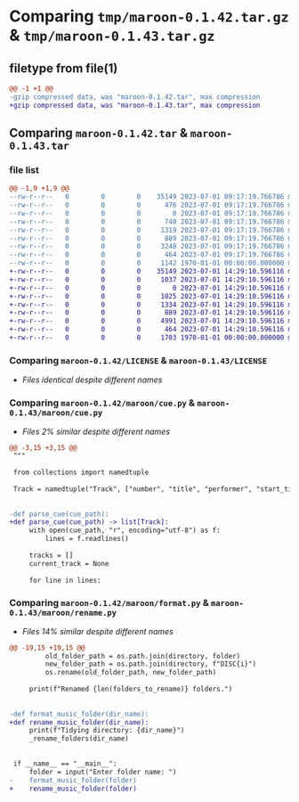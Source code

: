 # Comparing `tmp/maroon-0.1.42.tar.gz` & `tmp/maroon-0.1.43.tar.gz`

## filetype from file(1)

```diff
@@ -1 +1 @@
-gzip compressed data, was "maroon-0.1.42.tar", max compression
+gzip compressed data, was "maroon-0.1.43.tar", max compression
```

## Comparing `maroon-0.1.42.tar` & `maroon-0.1.43.tar`

### file list

```diff
@@ -1,9 +1,9 @@
--rw-r--r--   0        0        0    35149 2023-07-01 09:17:19.766786 maroon-0.1.42/LICENSE
--rw-r--r--   0        0        0      476 2023-07-01 09:17:19.766786 maroon-0.1.42/README.md
--rw-r--r--   0        0        0        0 2023-07-01 09:17:19.766786 maroon-0.1.42/maroon/__init__.py
--rw-r--r--   0        0        0      740 2023-07-01 09:17:19.766786 maroon-0.1.42/maroon/cli.py
--rw-r--r--   0        0        0     1319 2023-07-01 09:17:19.766786 maroon-0.1.42/maroon/cue.py
--rw-r--r--   0        0        0      889 2023-07-01 09:17:19.766786 maroon-0.1.42/maroon/format.py
--rw-r--r--   0        0        0     3248 2023-07-01 09:17:19.766786 maroon-0.1.42/maroon/transform.py
--rw-r--r--   0        0        0      464 2023-07-01 09:17:19.766786 maroon-0.1.42/pyproject.toml
--rw-r--r--   0        0        0     1142 1970-01-01 00:00:00.000000 maroon-0.1.42/PKG-INFO
+-rw-r--r--   0        0        0    35149 2023-07-01 14:29:10.596116 maroon-0.1.43/LICENSE
+-rw-r--r--   0        0        0     1037 2023-07-01 14:29:10.596116 maroon-0.1.43/README.md
+-rw-r--r--   0        0        0        0 2023-07-01 14:29:10.596116 maroon-0.1.43/maroon/__init__.py
+-rw-r--r--   0        0        0     1025 2023-07-01 14:29:10.596116 maroon-0.1.43/maroon/cli.py
+-rw-r--r--   0        0        0     1334 2023-07-01 14:29:10.596116 maroon-0.1.43/maroon/cue.py
+-rw-r--r--   0        0        0      889 2023-07-01 14:29:10.596116 maroon-0.1.43/maroon/rename.py
+-rw-r--r--   0        0        0     4991 2023-07-01 14:29:10.596116 maroon-0.1.43/maroon/transform.py
+-rw-r--r--   0        0        0      464 2023-07-01 14:29:10.596116 maroon-0.1.43/pyproject.toml
+-rw-r--r--   0        0        0     1703 1970-01-01 00:00:00.000000 maroon-0.1.43/PKG-INFO
```

### Comparing `maroon-0.1.42/LICENSE` & `maroon-0.1.43/LICENSE`

 * *Files identical despite different names*

### Comparing `maroon-0.1.42/maroon/cue.py` & `maroon-0.1.43/maroon/cue.py`

 * *Files 2% similar despite different names*

```diff
@@ -3,15 +3,15 @@
 """
 
 from collections import namedtuple
 
 Track = namedtuple("Track", ["number", "title", "performer", "start_time"])
 
 
-def parse_cue(cue_path):
+def parse_cue(cue_path) -> list[Track]:
     with open(cue_path, "r", encoding="utf-8") as f:
         lines = f.readlines()
 
     tracks = []
     current_track = None
 
     for line in lines:
```

### Comparing `maroon-0.1.42/maroon/format.py` & `maroon-0.1.43/maroon/rename.py`

 * *Files 14% similar despite different names*

```diff
@@ -19,15 +19,15 @@
         old_folder_path = os.path.join(directory, folder)
         new_folder_path = os.path.join(directory, f"DISC{i}")
         os.rename(old_folder_path, new_folder_path)
 
     print(f"Renamed {len(folders_to_rename)} folders.")
 
 
-def format_music_folder(dir_name):
+def rename_music_folder(dir_name):
     print(f"Tidying directory: {dir_name}")
     _rename_folders(dir_name)
 
 
 if __name__ == "__main__":
     folder = input("Enter folder name: ")
-    format_music_folder(folder)
+    rename_music_folder(folder)
```

